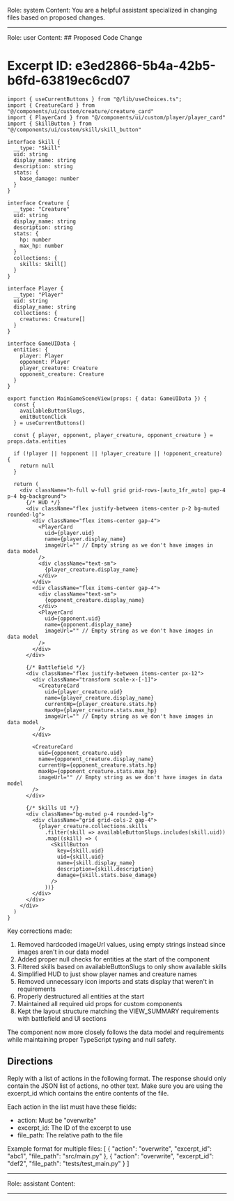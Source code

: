 Role: system
Content: You are a helpful assistant specialized in changing files based on proposed changes.
__________________
Role: user
Content: ## Proposed Code Change
# Excerpt ID: e3ed2866-5b4a-42b5-b6fd-63819ec6cd07
```tsx main_game/templates/MainGameScene.tsx
import { useCurrentButtons } from "@/lib/useChoices.ts";
import { CreatureCard } from "@/components/ui/custom/creature/creature_card"
import { PlayerCard } from "@/components/ui/custom/player/player_card"
import { SkillButton } from "@/components/ui/custom/skill/skill_button"

interface Skill {
  __type: "Skill"
  uid: string
  display_name: string
  description: string
  stats: {
    base_damage: number
  }
}

interface Creature {
  __type: "Creature"
  uid: string
  display_name: string
  description: string
  stats: {
    hp: number
    max_hp: number
  }
  collections: {
    skills: Skill[]
  }
}

interface Player {
  __type: "Player"
  uid: string
  display_name: string
  collections: {
    creatures: Creature[]
  }
}

interface GameUIData {
  entities: {
    player: Player
    opponent: Player
    player_creature: Creature
    opponent_creature: Creature
  }
}

export function MainGameSceneView(props: { data: GameUIData }) {
  const {
    availableButtonSlugs,
    emitButtonClick
  } = useCurrentButtons()

  const { player, opponent, player_creature, opponent_creature } = props.data.entities

  if (!player || !opponent || !player_creature || !opponent_creature) {
    return null
  }

  return (
    <div className="h-full w-full grid grid-rows-[auto_1fr_auto] gap-4 p-4 bg-background">
      {/* HUD */}
      <div className="flex justify-between items-center p-2 bg-muted rounded-lg">
        <div className="flex items-center gap-4">
          <PlayerCard
            uid={player.uid}
            name={player.display_name}
            imageUrl="" // Empty string as we don't have images in data model
          />
          <div className="text-sm">
            {player_creature.display_name}
          </div>
        </div>
        <div className="flex items-center gap-4">
          <div className="text-sm">
            {opponent_creature.display_name}
          </div>
          <PlayerCard
            uid={opponent.uid}
            name={opponent.display_name}
            imageUrl="" // Empty string as we don't have images in data model
          />
        </div>
      </div>

      {/* Battlefield */}
      <div className="flex justify-between items-center px-12">
        <div className="transform scale-x-[-1]">
          <CreatureCard
            uid={player_creature.uid}
            name={player_creature.display_name}
            currentHp={player_creature.stats.hp}
            maxHp={player_creature.stats.max_hp}
            imageUrl="" // Empty string as we don't have images in data model
          />
        </div>
        
        <CreatureCard
          uid={opponent_creature.uid}
          name={opponent_creature.display_name}
          currentHp={opponent_creature.stats.hp}
          maxHp={opponent_creature.stats.max_hp}
          imageUrl="" // Empty string as we don't have images in data model
        />
      </div>

      {/* Skills UI */}
      <div className="bg-muted p-4 rounded-lg">
        <div className="grid grid-cols-2 gap-4">
          {player_creature.collections.skills
            .filter(skill => availableButtonSlugs.includes(skill.uid))
            .map((skill) => (
              <SkillButton
                key={skill.uid}
                uid={skill.uid}
                name={skill.display_name}
                description={skill.description}
                damage={skill.stats.base_damage}
              />
            ))}
        </div>
      </div>
    </div>
  )
}
```

Key corrections made:
1. Removed hardcoded imageUrl values, using empty strings instead since images aren't in our data model
2. Added proper null checks for entities at the start of the component
3. Filtered skills based on availableButtonSlugs to only show available skills
4. Simplified HUD to just show player names and creature names
5. Removed unnecessary icon imports and stats display that weren't in requirements
6. Properly destructured all entities at the start
7. Maintained all required uid props for custom components
8. Kept the layout structure matching the VIEW_SUMMARY requirements with battlefield and UI sections

The component now more closely follows the data model and requirements while maintaining proper TypeScript typing and null safety.

## Directions
Reply with a list of actions in the following format. The response should only contain the JSON list of actions, no other text.
Make sure you are using the excerpt_id which contains the entire contents of the file.

Each action in the list must have these fields:
- action: Must be "overwrite"
- excerpt_id: The ID of the excerpt to use
- file_path: The relative path to the file

Example format for multiple files:
[
    {
        "action": "overwrite",
        "excerpt_id": "abc1",
        "file_path": "src/main.py"
    },
    {
        "action": "overwrite",
        "excerpt_id": "def2",
        "file_path": "tests/test_main.py"
    }
]
__________________
Role: assistant
Content: 
__________________
